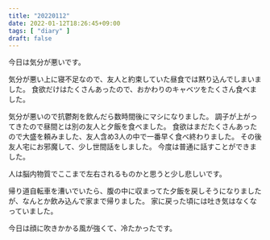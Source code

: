 ```yaml
---
title: "20220112"
date: 2022-01-12T18:26:45+09:00
tags: [ "diary" ]
draft: false
---
```


今日は気分が悪いです。

気分が悪い上に寝不足なので、友人と約束していた昼食では黙り込んでしまいました。
食欲だけはたくさんあったので、おかわりのキャベツをたくさん食べました。

気分が悪いので抗鬱剤を飲んだら数時間後にマシになりました。
調子が上がってきたので昼間とは別の友人と夕飯を食べました。
食欲はまだたくさんあったので大盛を頼みました、友人含め3人の中で一番早く食べ終わりました。
その後友人宅にお邪魔して、少し世間話をしました。
今度は普通に話すことができました。

人は脳内物質でここまで左右されるものかと思うと少し悲しいです。

帰り道自転車を漕いでいたら、腹の中に収まってた夕飯を戻しそうになりましたが、なんとか飲み込んで家まで帰りました。
家に戻った頃には吐き気はなくなっていました。

今日は顔に吹きかかる風が強くて、冷たかったです。